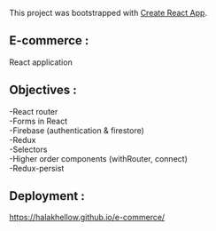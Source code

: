 This project was bootstrapped with [Create React App](https://github.com/facebook/create-react-app).
## E-commerce :
 React application 
## Objectives :
 -React router  
 -Forms in React  
 -Firebase (authentication & firestore)  
 -Redux  
 -Selectors  
 -Higher order components (withRouter, connect)  
 -Redux-persist
## Deployment : 
 https://halakhellow.github.io/e-commerce/


